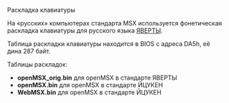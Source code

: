 Раскладка клавиатуры

На «русских» компьютерах стандарта MSX используется фонетическая раскладка клавиатуры для русского языка [ЯВЕРТЫ](https://ru-wiki.ru/wiki/ЯВЕРТЫ).

Таблица раскладки клавиатуры находится в BIOS с адреса DA5h, её дина 287 байт.

Таблицы раскладок:
- **openMSX_orig.bin** для openMSX в стандарте ЯВЕРТЫ
- **openMSX.bin**      для openMSX в стандарте ЙЦУКЕН
- **WebMSX.bin**       для openMSX в стандарте ЙЦУКЕН
